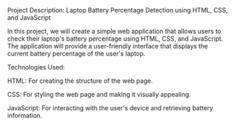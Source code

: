Project Description: Laptop Battery Percentage Detection using HTML, CSS, and JavaScript

In this project, we will create a simple web application that allows users to check their laptop's battery percentage using HTML, CSS, and JavaScript. The application will provide a user-friendly interface that displays the current battery percentage of the user's laptop.

Technologies Used:

HTML: For creating the structure of the web page.

CSS: For styling the web page and making it visually appealing.

JavaScript: For interacting with the user's device and retrieving battery information.
